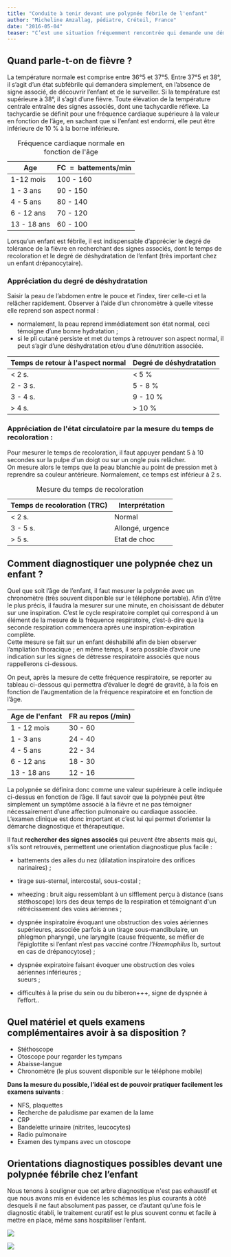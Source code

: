 ```yaml
---
title: "Conduite à tenir devant une polypnée fébrile de l'enfant"
author: "Micheline Amzallag, pédiatre, Créteil, France"
date: "2016-05-04"
teaser: "C’est une situation fréquemment rencontrée qui demande une démarche diagnostique précise afin de ne pas passer à côté d’une pneumopathie à Pneumocoque dont le pronostic peut être redoutable, tout particulièrement lorsqu’il s’agit d’un enfant drépanocytaire. Il convient de différencier la conduite à tenir au regard de l’âge de l’enfant, et l’hospitalisation en urgence peut être la seule attitude possible s’il s’agit d’un nourrisson de moins de 3 mois. Toutefois, nous ne prendrons pas en compte la polypnée du nouveau-né (0-1 mois) qui nécessite une conduite particulière décrite dans la pathologie néo-natale."
---
```


## Quand parle-t-on de fièvre ?

La température normale est comprise entre 36°5 et 37°5. Entre 37°5 et 38°, il s’agit d’un état subfébrile qui demandera simplement, en l’absence de signe associé, de découvrir l’enfant et de le surveiller. Si la température est supérieure à 38°, il s’agit d’une fièvre. Toute élévation de la température centrale entraîne des signes associés, dont une tachycardie réflexe. La tachycardie se définit pour une fréquence cardiaque supérieure à la valeur en fonction de l’âge, en sachant que si l’enfant est endormi, elle peut être inférieure de 10 % à la borne inférieure.

<table>
<caption>Fréquence cardiaque normale en fonction de l'âge</caption>

<thead>

<tr>

<th scope="col">Age</th>

<th scope="col">FC  =  battements/min</th>

</tr>

</thead>

<tbody>

<tr>

<td>1-12 mois</td>

<td>100 - 160</td>

</tr>

<tr>

<td>1 - 3 ans</td>

<td>90 - 150</td>

</tr>

<tr>

<td>4 - 5 ans</td>

<td>80 - 140</td>

</tr>

<tr>

<td>6 - 12 ans</td>

<td>70 - 120</td>

</tr>

<tr>

<td>13 - 18 ans</td>

<td>60 - 100</td>

</tr>

</tbody>

</table>

Lorsqu’un enfant est fébrile, il est indispensable d’apprécier le degré de tolérance de la fièvre en recherchant des signes associés, dont le temps de recoloration et le degré de déshydratation de l’enfant (très important chez un enfant drépanocytaire).

### Appréciation du degré de déshydratation

Saisir la peau de l’abdomen entre le pouce et l’index, tirer celle-ci et la relâcher rapidement. Observer à l’aide d’un chronomètre à quelle vitesse elle reprend son aspect normal :

*   normalement, la peau reprend immédiatement son état normal, ceci témoigne d’une bonne hydratation ;
*   si le pli cutané persiste et met du temps à retrouver son aspect normal, il peut s’agir d’une déshydratation et/ou d’une dénutrition associée.

<table>

<thead>

<tr>

<th scope="col">Temps de retour  
à l'aspect normal</th>

<th scope="col">Degré de  
déshydratation</th>

</tr>

</thead>

<tbody>

<tr>

<td>< 2 s.</td>

<td>< 5 %</td>

</tr>

<tr>

<td>2 - 3 s.</td>

<td>5 - 8 %</td>

</tr>

<tr>

<td>3 - 4 s.</td>

<td>9 - 10 %</td>

</tr>

<tr>

<td>> 4 s.</td>

<td>> 10 %</td>

</tr>

</tbody>

</table>

### Appréciation de l'état circulatoire par la mesure du temps de recoloration :

Pour mesurer le temps de recoloration, il faut appuyer pendant 5 à 10 secondes sur la pulpe d'un doigt ou sur un ongle puis relâcher.  
On mesure alors le temps que la peau blanchie au point de pression met à reprendre sa couleur antérieure. Normalement, ce temps est inférieur à 2 s.

<table>
<caption>Mesure du temps de recoloration</caption>

<thead>

<tr>

<th scope="col">Temps de  
recoloration (TRC)</th>

<th scope="col">Interprétation</th>

</tr>

</thead>

<tbody>

<tr>

<td>< 2 s.</td>

<td>Normal</td>

</tr>

<tr>

<td>3 - 5 s.</td>

<td>Allongé, urgence</td>

</tr>

<tr>

<td>> 5 s.</td>

<td>Etat de choc</td>

</tr>

</tbody>

</table>

## Comment diagnostiquer une polypnée chez un enfant ?

Quel que soit l’âge de l’enfant, il faut mesurer la polypnée avec un chronomètre (très souvent disponible sur le téléphone portable). Afin d’être le plus précis, il faudra la mesurer sur une minute, en choisissant de débuter sur une inspiration. C’est le cycle respiratoire complet qui correspond à un élément de la mesure de la fréquence respiratoire, c’est-à-dire que la seconde respiration commencera après une inspiration-expiration complète.  
Cette mesure se fait sur un enfant déshabillé afin de bien observer l’ampliation thoracique ; en même temps, il sera possible d’avoir une indication sur les signes de détresse respiratoire associés que nous rappellerons ci-dessous.

On peut, après la mesure de cette fréquence respiratoire, se reporter au tableau ci-dessous qui permettra d’évaluer le degré de gravité, à la fois en fonction de l’augmentation de la fréquence respiratoire et en fonction de l’âge.

<table>

<thead>

<tr>

<th scope="col">Age de l'enfant</th>

<th scope="col">FR au repos (/min)</th>

</tr>

</thead>

<tbody>

<tr>

<td>1 - 12 mois</td>

<td>30 - 60</td>

</tr>

<tr>

<td>1 - 3 ans</td>

<td>24 - 40</td>

</tr>

<tr>

<td>4 - 5 ans</td>

<td>22 - 34</td>

</tr>

<tr>

<td>6 - 12 ans</td>

<td>18 - 30</td>

</tr>

<tr>

<td>13 - 18 ans</td>

<td>12 - 16</td>

</tr>

</tbody>

</table>

La polypnée se définira donc comme une valeur supérieure à celle indiquée ci-dessus en fonction de l’âge. Il faut savoir que la polypnée peut être simplement un symptôme associé à la fièvre et ne pas témoigner nécessairement d’une affection pulmonaire ou cardiaque associée. L‘examen clinique est donc important et c’est lui qui permet d’orienter la démarche diagnostique et thérapeutique.

Il faut **rechercher des signes associés** qui peuvent être absents mais qui, s’ils sont retrouvés, permettent une orientation diagnostique plus facile :

*   battements des ailes du nez (dilatation inspiratoire des orifices narinaires) ;
*   tirage sus-sternal, intercostal, sous-costal ;
*   wheezing : bruit aigu ressemblant à un sifflement perçu à distance (sans stéthoscope) lors des deux temps de la respiration et témoignant d'un rétrécissement des voies aériennes ;
*   dyspnée inspiratoire évoquant une obstruction des voies aériennes supérieures, associée parfois à un tirage sous-mandibulaire, un phlegmon pharyngé, une laryngite (cause fréquente, se méfier de l’épiglottite si l’enfant n’est pas vacciné contre _l’Haemophilus_ Ib, surtout en cas de drépanocytose) ;
*   dyspnée expiratoire faisant évoquer une obstruction des voies aériennes inférieures ;  
    sueurs ;

*   difficultés à la prise du sein ou du biberon+++, signe de dyspnée à l’effort..

## Quel matériel et quels examens complémentaires avoir à sa disposition ?

*   Stéthoscope
*   Otoscope pour regarder les tympans
*   Abaisse-langue
*   Chronomètre (le plus souvent disponible sur le téléphone mobile)

**Dans la mesure du possible, l’idéal est de pouvoir pratiquer facilement les examens suivants** :

*   NFS, plaquettes 
*   Recherche de paludisme par examen de la lame 
*   CRP
*   Bandelette urinaire (nitrites, leucocytes)
*   Radio pulmonaire
*   Examen des tympans avec un otoscope

## Orientations diagnostiques possibles devant une polypnée fébrile chez l’enfant

Nous tenons à souligner que cet arbre diagnostique n'est pas exhaustif et que nous avons mis en évidence les schémas les plus courants à côté desquels il ne faut absolument pas passer, ce d’autant qu’une fois le diagnostic établi, le traitement curatif est le plus souvent connu et facile à mettre en place, même sans hospitaliser l’enfant.

![](polypnee-febrile-nourrisson.jpg)


![](polypnee-febrile-enfant-apres-1-an.jpg)